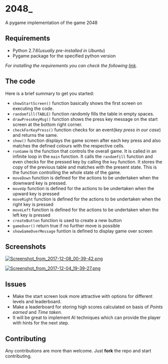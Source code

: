 # 2048_
A pygame implementation of the game 2048

## Requirements

* Python 2.7.6(*usually pre-installed in Ubuntu*)
* Pygame package for the specified python version

*For installing the requirements you can check the following [link](https://inventwithpython.com/pygame/chapter1.html).*

## The code

Here is a brief summary to get you started:

* `showStartScreen()` function basically shows the first screen on executing the code.
* `randomfill(TABLE)` function randomly fills the table in empty spaces.
* `drawPressKeyMsg()` function shows the press key message on the start screen at the bottom right corner.
* `checkForKeyPress()` function checks for an event(*key press in our case*) and returns the same.
* `show()` function displays the game screen after each key press and also matches the defined colours with the respective cells.
* `runGame` is the function that controls the overall game. It is called in an infinite loop in the `main` function. It calls the `randomfill` function and even checks for the pressed key by calling the `key` function. It stores the copy of the previous table and matches with the present state. This is the function controlling the whole state of the game.
* `moveDown` function is defined for the actions to be undertaken when the downward key is pressed.
* `moveUp` function is defined for the actions to be undertaken when the upward key is pressed
* `moveRight` function is defined for the actions to be undertaken when the right key is pressed
* `moveLeft` function is defined for the actions to be undertaken when the left key is pressed
* `createButton` function is used to create a new button
* `gameOver()` return true if no further move is possible
* `showGameOverMessage` funtion is defined to display game over screen

## Screenshots

[![Screenshot_from_2017-12-08_00-39-42.png](https://s2.postimg.org/41ek94sbt/Screenshot_from_2017-12-08_00-39-42.png)](https://postimg.org/image/bu5813yat/)


[![Screenshot_from_2017-12-04_19-39-27.png](https://s7.postimg.org/sea0arqsr/Screenshot_from_2017-12-04_19-39-27.png)](https://postimg.org/image/e7u9fjfxj/)

## Issues

* Make the start screen look more attractive with options for different levels and leaderboard.
* Make a leaderboard for storing high scores calculated on basis of *Points earned* and *Time taken*.
* It will be great to implement AI techniques which can provide the player with hints for the next step.

## Contributing

Any contributions are more than welcome. Just **fork** the repo and start contributing.
